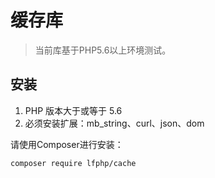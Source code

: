 # 缓存库
> 当前库基于PHP5.6以上环境测试。
>
## 安装
1. PHP 版本大于或等于 5.6
2. 必须安装扩展：mb_string、curl、json、dom

请使用Composer进行安装：
```shell script
composer require lfphp/cache
```
